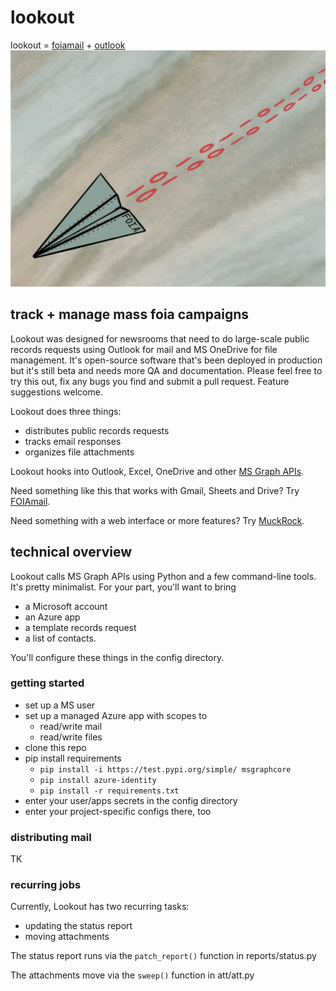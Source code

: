 # lookout
lookout = [foiamail](https://github.com/bettergov/foiamail) + [outlook](https://docs.microsoft.com/en-us/graph/overview)
![foiamail art by lucas ian smith](https://github.com/mattkiefer/lookout/blob/main/foiamail.jpeg)


## track + manage mass foia campaigns
Lookout was designed for newsrooms that need to do large-scale public records requests using Outlook for mail and MS OneDrive for file management. It's open-source software that's been deployed in production but it's still beta and needs more QA and documentation. Please feel free to try this out, fix any bugs you find and submit a pull request. Feature suggestions welcome.

Lookout does three things:
- distributes public records requests
- tracks email responses
- organizes file attachments

Lookout hooks into Outlook, Excel, OneDrive and other [MS Graph APIs](https://docs.microsoft.com/en-us/graph/api/overview?view=graph-rest-1.0).

Need something like this that works with Gmail, Sheets and Drive? Try [FOIAmail](https://github.com/bettergov/foiamail).

Need something with a web interface or more features? Try [MuckRock](https://muckrock.com).

## technical overview
Lookout calls MS Graph APIs using Python and a few command-line tools. It's pretty minimalist. For your part, you'll want to bring 
- a Microsoft account 
- an Azure app 
- a template records request
- a list of contacts.

You'll configure these things in the config directory.

### getting started
- set up a MS user
- set up a managed Azure app with scopes to
    - read/write mail
    - read/write files
- clone this repo
- pip install requirements
    - `pip install -i https://test.pypi.org/simple/ msgraphcore`
    - `pip install azure-identity`
    - `pip install -r requirements.txt`
- enter your user/apps secrets in the config directory
- enter your project-specific configs there, too


### distributing mail
TK

### recurring jobs
Currently, Lookout has two recurring tasks:
- updating the status report
- moving attachments

The status report runs via the `patch_report()` function in reports/status.py

The attachments move via the `sweep()` function in att/att.py
